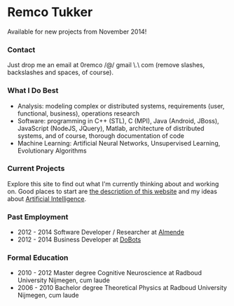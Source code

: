# Remco Tukker

Available for new projects from November 2014!

### Contact

Just drop me an email at 0remco /@/ gmail \\.\\ com (remove slashes, backslashes and spaces, of course).

### What I Do Best

* Analysis: modeling complex or distributed systems, requirements (user, functional, business), operations research
* Software: programming in C++ (STL), C (MPI), Java (Android, JBoss), JavaScript (NodeJS, JQuery), Matlab, architecture of distributed systems, and of course, thorough documentation of code
* Machine Learning: Artificial Neural Networks, Unsupervised Learning, Evolutionary Algorithms

### Current Projects

Explore this site to find out what I'm currently thinking about and working on. Good places to start are [the description of this website](../AboutWebsite/) and my ideas about [Artificial Intelligence](../ArtificialIntelligence/).

### Past Employment

* 2012 - 2014 Software Developer / Researcher at [Almende](http://www.almende.org)
* 2012 - 2014 Business Developer at [DoBots](http://www.dobots.nl)

### Formal Education

* 2010 - 2012 Master degree Cognitive Neuroscience at Radboud University Nijmegen, cum laude
* 2006 - 2010 Bachelor degree Theoretical Physics at Radboud University Nijmegen, cum laude
